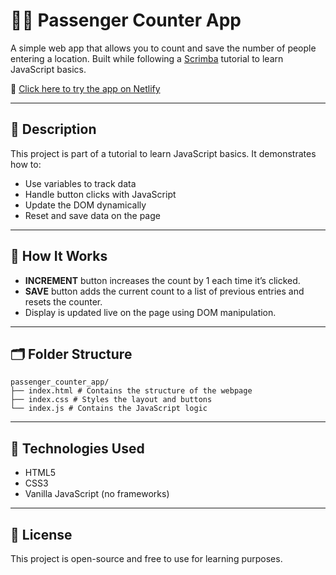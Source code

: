 # 🚶‍♂️ Passenger Counter App

A simple web app that allows you to count and save the number of people entering a location. Built while following a [Scrimba](https://scrimba.com/learn-javascript-c0v) tutorial to learn JavaScript basics.

🔗 [Click here to try the app on Netlify](https://boisterous-boba-5b8652.netlify.app/)

---

## 📌 Description

This project is part of a tutorial to learn JavaScript basics. It demonstrates how to:

- Use variables to track data
- Handle button clicks with JavaScript
- Update the DOM dynamically
- Reset and save data on the page

---

## 🔧 How It Works

- **INCREMENT** button increases the count by 1 each time it’s clicked.
- **SAVE** button adds the current count to a list of previous entries and resets the counter.
- Display is updated live on the page using DOM manipulation.

---

## 🗂️ Folder Structure
```
passenger_counter_app/
├── index.html # Contains the structure of the webpage
├── index.css # Styles the layout and buttons
└── index.js # Contains the JavaScript logic
```

---

## 🚀 Technologies Used

- HTML5
- CSS3
- Vanilla JavaScript (no frameworks)

---

## 📎 License

This project is open-source and free to use for learning purposes.
